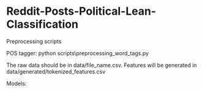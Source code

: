 # Reddit-Posts-Political-Lean-Classification

Preprocessing scripts

POS tagger:
python scripts\preprocessing_word_tags.py

The raw data should be in data/file_name.csv. 
Features will be generated in data/generated/tokenized_features.csv

Models:

